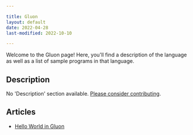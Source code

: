 ```yaml
---

title: Gluon
layout: default
date: 2022-04-28
last-modified: 2022-10-10

---
```


Welcome to the Gluon page! Here, you'll find a description of the language as well as a list of sample programs in that language.

## Description

No 'Description' section available. [Please consider contributing](https://github.com/TheRenegadeCoder/sample-programs-website).

## Articles

- [Hello World in Gluon](https://sampleprograms.io/projects/hello-world/gluon)